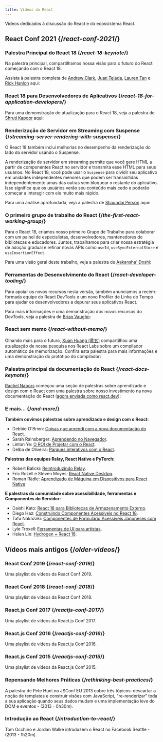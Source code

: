 ```yaml
---
title: Vídeos do React
---
```


<Intro>

Vídeos dedicados à discussão do React e do ecossistema React.

</Intro>

## React Conf 2021 {/*react-conf-2021*/}

### Palestra Principal do React 18 {/*react-18-keynote*/}

Na palestra principal, compartilhamos nossa visão para o futuro do React começando com o React 18.

Assista à palestra completa de [Andrew Clark](https://twitter.com/acdlite), [Juan Tejada](https://twitter.com/_jstejada), [Lauren Tan](https://twitter.com/potetotes) e [Rick Hanlon](https://twitter.com/rickhanlonii) aqui:

<YouTubeIframe src="https://www.youtube.com/embed/FZ0cG47msEk" title="Reprodutor de vídeo do YouTube" />

### React 18 para Desenvolvedores de Aplicativos {/*react-18-for-application-developers*/}

Para uma demonstração de atualização para o React 18, veja a palestra de [Shruti Kapoor](https://twitter.com/shrutikapoor08) aqui:

<YouTubeIframe src="https://www.youtube.com/embed/ytudH8je5ko" title="Reprodutor de vídeo do YouTube" />

### Renderização de Servidor em Streaming com Suspense {/*streaming-server-rendering-with-suspense*/}

O React 18 também inclui melhorias no desempenho da renderização do lado do servidor usando o Suspense.

A renderização de servidor em streaming permite que você gere HTML a partir de componentes React no servidor e transmita esse HTML para seus usuários. No React 18, você pode usar o `Suspense` para dividir seu aplicativo em unidades independentes menores que podem ser transmitidas independentemente umas das outras sem bloquear o restante do aplicativo. Isso significa que os usuários verão seu conteúdo mais cedo e poderão começar a interagir com ele muito mais rápido.

Para uma análise aprofundada, veja a palestra de [Shaundai Person](https://twitter.com/shaundai) aqui:

<YouTubeIframe src="https://www.youtube.com/embed/pj5N-Khihgc" title="Reprodutor de vídeo do YouTube" />

### O primeiro grupo de trabalho do React {/*the-first-react-working-group*/}

Para o React 18, criamos nosso primeiro Grupo de Trabalho para colaborar com um painel de especialistas, desenvolvedores, mantenedores de bibliotecas e educadores. Juntos, trabalhamos para criar nossa estratégia de adoção gradual e refinar novas APIs como `useId`, `useSyncExternalStore` e `useInsertionEffect`.

Para uma visão geral deste trabalho, veja a palestra de [Aakansha' Doshi](https://twitter.com/aakansha1216):

<YouTubeIframe src="https://www.youtube.com/embed/qn7gRClrC9U" title="Reprodutor de vídeo do YouTube" />

### Ferramentas de Desenvolvimento do React {/*react-developer-tooling*/}

Para apoiar os novos recursos nesta versão, também anunciamos a recém-formada equipe do React DevTools e um novo Profiler de Linha do Tempo para ajudar os desenvolvedores a depurar seus aplicativos React.

Para mais informações e uma demonstração dos novos recursos do DevTools, veja a palestra de [Brian Vaughn](https://twitter.com/brian_d_vaughn):

<YouTubeIframe src="https://www.youtube.com/embed/oxDfrke8rZg" title="Reprodutor de vídeo do YouTube" />

### React sem memo {/*react-without-memo*/}

Olhando mais para o futuro, [Xuan Huang (黄玄)](https://twitter.com/Huxpro) compartilhou uma atualização de nossa pesquisa nos React Labs sobre um compilador automático de memorização. Confira esta palestra para mais informações e uma demonstração do protótipo do compilador:

<YouTubeIframe src="https://www.youtube.com/embed/lGEMwh32soc" title="Reprodutor de vídeo do YouTube" />

### Palestra principal da documentação do React {/*react-docs-keynote*/}

[Rachel Nabors](https://twitter.com/rachelnabors) começou uma seção de palestras sobre aprendizado e design com o React com uma palestra sobre nosso investimento na nova documentação do React ([agora enviada como react.dev](/blog/2023/03/16/introducing-react-dev)):

<YouTubeIframe src="https://www.youtube.com/embed/mneDaMYOKP8" title="Reprodutor de vídeo do YouTube" />

### E mais... {/*and-more*/}

**Também ouvimos palestras sobre aprendizado e design com o React:**

* Debbie O'Brien: [Coisas que aprendi com a nova documentação do React](https://youtu.be/-7odLW_hG7s).
* Sarah Rainsberger: [Aprendendo no Navegador](https://youtu.be/5X-WEQflCL0).
* Linton Ye: [O ROI de Projetar com o React](https://youtu.be/7cPWmID5XAk).
* Delba de Oliveira: [Parques interativos com o React](https://youtu.be/zL8cz2W0z34).

**Palestras das equipes Relay, React Native e PyTorch:**

* Robert Balicki: [Reintroduzindo Relay](https://youtu.be/lhVGdErZuN4).
* Eric Rozell e Steven Moyes: [React Native Desktop](https://youtu.be/9L4FFrvwJwY).
* Roman Rädle: [Aprendizado de Máquina em Dispositivos para React Native](https://youtu.be/NLj73vrc2I8)

**E palestras da comunidade sobre acessibilidade, ferramentas e Componentes do Servidor:**

* Daishi Kato: [React 18 para Bibliotecas de Armazenamento Externo](https://youtu.be/oPfSC5bQPR8).
* Diego Haz: [Construindo Componentes Acessíveis no React 18](https://youtu.be/dcm8fjBfro8).
* Tafu Nakazaki: [Componentes de Formulário Acessíveis Japoneses com React](https://youtu.be/S4a0QlsH0pU).
* Lyle Troxell: [Ferramentas de UI para artistas](https://youtu.be/b3l4WxipFsE).
* Helen Lin: [Hydrogen + React 18](https://youtu.be/HS6vIYkSNks).

## Vídeos mais antigos {/*older-videos*/}

### React Conf 2019 {/*react-conf-2019*/}

Uma playlist de vídeos da React Conf 2019.
<YouTubeIframe title="React Conf 2019" src="https://www.youtube-nocookie.com/embed/playlist?list=PLPxbbTqCLbGHPxZpw4xj_Wwg8-fdNxJRh" />

### React Conf 2018 {/*react-conf-2018*/}

Uma playlist de vídeos da React Conf 2018.
<YouTubeIframe title="React Conf 2018" src="https://www.youtube-nocookie.com/embed/playlist?list=PLPxbbTqCLbGE5AihOSExAa4wUM-P42EIJ" />

### React.js Conf 2017 {/*reactjs-conf-2017*/}

Uma playlist de vídeos da React.js Conf 2017.
<YouTubeIframe title="React.js Conf 2017" src="https://www.youtube-nocookie.com/embed/playlist?list=PLb0IAmt7-GS3fZ46IGFirdqKTIxlws7e0" />

### React.js Conf 2016 {/*reactjs-conf-2016*/}

Uma playlist de vídeos da React.js Conf 2016.
<YouTubeIframe title="React.js Conf 2016" src="https://www.youtube-nocookie.com/embed/playlist?list=PLb0IAmt7-GS0M8Q95RIc2lOM6nc77q1IY" />

### React.js Conf 2015 {/*reactjs-conf-2015*/}

Uma playlist de vídeos da React.js Conf 2015.
<YouTubeIframe title="React.js Conf 2015" src="https://www.youtube-nocookie.com/embed/playlist?list=PLb0IAmt7-GS1cbw4qonlQztYV1TAW0sCr" />

### Repensando Melhores Práticas {/*rethinking-best-practices*/}

A palestra de Pete Hunt no JSConf EU 2013 cobre três tópicos: descartar a noção de templates e construir visões com JavaScript, "re-renderizar" toda a sua aplicação quando seus dados mudam e uma implementação leve do DOM e eventos - (2013 - 0h30m).
<YouTubeIframe title="Pete Hunt: React: Repensando Melhores Práticas - JSConf EU 2013" src="https://www.youtube-nocookie.com/embed/x7cQ3mrcKaY" />

### Introdução ao React {/*introduction-to-react*/}

Tom Occhino e Jordan Walke introduzem o React no Facebook Seattle - (2013 - 1h20m).
<YouTubeIframe title="Tom Occhino e Jordan Walke introduzem o React no Facebook Seattle" src="https://www.youtube-nocookie.com/embed/XxVg_s8xAms" />